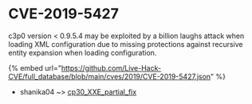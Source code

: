 # CVE-2019-5427

c3p0 version < 0.9.5.4 may be exploited by a billion laughs attack when loading XML configuration due to missing protections against recursive entity expansion when loading configuration.

{% embed url="https://github.com/Live-Hack-CVE/full_database/blob/main/cves/2019/CVE-2019-5427.json" %}


* shanika04 ~> [cp30_XXE_partial_fix](https://www.alice-snow.ru/2019/database/cve-2019-5427/cp30_xxe_partial_fix-shanika04)